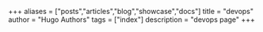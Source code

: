 +++
aliases = ["posts","articles","blog","showcase","docs"]
title = "devops"
author = "Hugo Authors"
tags = ["index"]
description = "devops page"
+++
